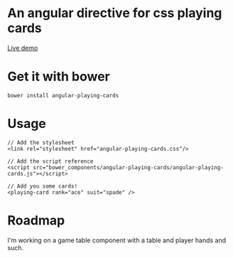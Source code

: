 # An angular directive for css playing cards

[Live demo](http://nathancraddock.com/angular-playing-cards/)

# Get it with bower
    bower install angular-playing-cards

# Usage
    // Add the stylesheet
    <link rel="stylesheet" href="angular-playing-cards.css"/>
    
    // Add the script reference
    <script src="bower_components/angular-playing-cards/angular-playing-cards.js"></script>
    
    // Add you some cards!
    <playing-card rank="ace" suit="spade" />
    
# Roadmap

I'm working on a game table component with a table and player hands and such. 
    

